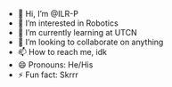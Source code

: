 - 👋 Hi, I’m @ILR-P
- 👀 I’m interested in Robotics
- 🌱 I’m currently learning at UTCN
- 💞️ I’m looking to collaborate on anything
- 📫 How to reach me, idk
- 😄 Pronouns: He/His
- ⚡ Fun fact: Skrrr

<!---
ILR-P/ILR-P is a ✨ special ✨ repository because its `README.md` (this file) appears on your GitHub profile.
You can click the Preview link to take a look at your changes.
--->
